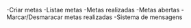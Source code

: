-Criar metas
-Listae metas
-Metas realizadas
-Metas abertas
-Marcar/Desmaracar metas realizadas
-Sistema de mensagens
